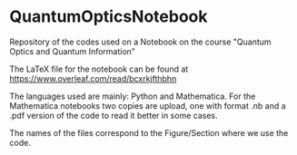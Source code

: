 # QuantumOpticsNotebook

Repository of the codes used on a Notebook on the course "Quantum Optics and Quantum Information"

The LaTeX file for the notebook can be found at https://www.overleaf.com/read/bcxrkjfthbhn

The languages used are mainly: Python and Mathematica. For the Mathematica notebooks two copies are upload, one with format .nb and a .pdf version of the code to read it better in some cases.

The names of the files correspond to the Figure/Section where we use the code.
